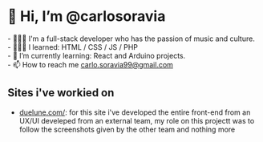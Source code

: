 <style>
  .title{
    color:color:#BF2124;;
  }
</style>
<h1 class="title"> 👋 Hi, I’m @carlosoravia </h1> 
<p>
  - 💁🏻‍♂️ I'm a full-stack developer who has the passion of music and culture.
  <br>
  - 🧑🏻‍💻 I learned: HTML / CSS / JS / PHP 
  <br>
  - 🌱 I’m currently learning: React and Arduino projects.
  <br>
  - 📫 How to reach me <a href="mailto:carlo.soravia99@gmail.com">carlo.soravia99@gmail.com</a>
</p>

<h2 class="title">Sites i've workied on</h2>
<ul>
  <li><a href="https://www.duelune.com/" target="_blank">duelune.com/</a>: for this site i've developed the entire front-end from an UX/UI develeped from an external team, my role on this projectt was to follow the screenshots given by the other team and nothing more</li>
</ul>


<!---
carlosoravia/carlosoravia is a ✨ special ✨ repository because its `README.md` (this file) appears on your GitHub profile.
You can click the Preview link to take a look at your changes.
--->
